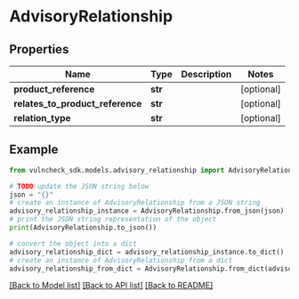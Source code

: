 # AdvisoryRelationship


## Properties

Name | Type | Description | Notes
------------ | ------------- | ------------- | -------------
**product_reference** | **str** |  | [optional] 
**relates_to_product_reference** | **str** |  | [optional] 
**relation_type** | **str** |  | [optional] 

## Example

```python
from vulncheck_sdk.models.advisory_relationship import AdvisoryRelationship

# TODO update the JSON string below
json = "{}"
# create an instance of AdvisoryRelationship from a JSON string
advisory_relationship_instance = AdvisoryRelationship.from_json(json)
# print the JSON string representation of the object
print(AdvisoryRelationship.to_json())

# convert the object into a dict
advisory_relationship_dict = advisory_relationship_instance.to_dict()
# create an instance of AdvisoryRelationship from a dict
advisory_relationship_from_dict = AdvisoryRelationship.from_dict(advisory_relationship_dict)
```
[[Back to Model list]](../README.md#documentation-for-models) [[Back to API list]](../README.md#documentation-for-api-endpoints) [[Back to README]](../README.md)


